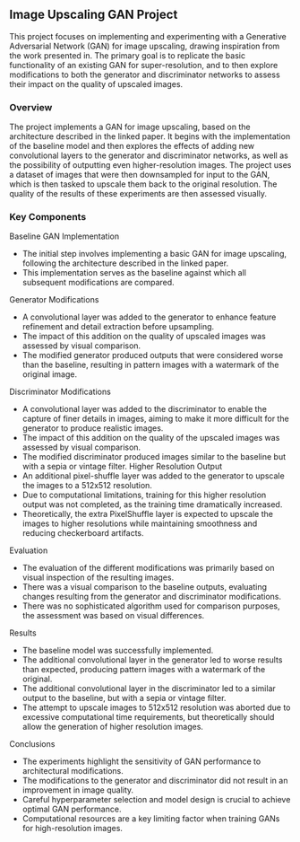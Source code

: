 ## Image Upscaling GAN Project

This project focuses on implementing and experimenting with a Generative Adversarial Network (GAN) for image upscaling, drawing inspiration from the work presented in. The primary goal is to replicate the basic functionality of an existing GAN for super-resolution, and to then explore modifications to both the generator and discriminator networks to assess their impact on the quality of upscaled images.

### Overview
The project implements a GAN for image upscaling, based on the architecture described in the linked paper. It begins with the implementation of the baseline model and then explores the effects of adding new convolutional layers to the generator and discriminator networks, as well as the possibility of outputting even higher-resolution images. The project uses a dataset of images that were then downsampled for input to the GAN, which is then tasked to upscale them back to the original resolution. The quality of the results of these experiments are then assessed visually.

### Key Components
Baseline GAN Implementation
* The initial step involves implementing a basic GAN for image upscaling, following the architecture described in the linked paper.
* This implementation serves as the baseline against which all subsequent modifications are compared.

Generator Modifications
* A convolutional layer was added to the generator to enhance feature refinement and detail extraction before upsampling.
* The impact of this addition on the quality of upscaled images was assessed by visual comparison.
* The modified generator produced outputs that were considered worse than the baseline, resulting in pattern images with a watermark of the original image.

Discriminator Modifications
* A convolutional layer was added to the discriminator to enable the capture of finer details in images, aiming to make it more difficult for the generator to produce realistic images.
* The impact of this addition on the quality of the upscaled images was assessed by visual comparison.
* The modified discriminator produced images similar to the baseline but with a sepia or vintage filter.
Higher Resolution Output
* An additional pixel-shuffle layer was added to the generator to upscale the images to a 512x512 resolution.
* Due to computational limitations, training for this higher resolution output was not completed, as the training time dramatically increased.
* Theoretically, the extra PixelShuffle layer is expected to upscale the images to higher resolutions while maintaining smoothness and reducing checkerboard artifacts.

Evaluation
* The evaluation of the different modifications was primarily based on visual inspection of the resulting images.
* There was a visual comparison to the baseline outputs, evaluating changes resulting from the generator and discriminator modifications.
* There was no sophisticated algorithm used for comparison purposes, the assessment was based on visual differences.

Results
* The baseline model was successfully implemented.
* The additional convolutional layer in the generator led to worse results than expected, producing pattern images with a watermark of the original.
* The additional convolutional layer in the discriminator led to a similar output to the baseline, but with a sepia or vintage filter.
* The attempt to upscale images to 512x512 resolution was aborted due to excessive computational time requirements, but theoretically should allow the generation of higher resolution images.

Conclusions
* The experiments highlight the sensitivity of GAN performance to architectural modifications.
* The modifications to the generator and discriminator did not result in an improvement in image quality.
* Careful hyperparameter selection and model design is crucial to achieve optimal GAN performance.
* Computational resources are a key limiting factor when training GANs for high-resolution images.